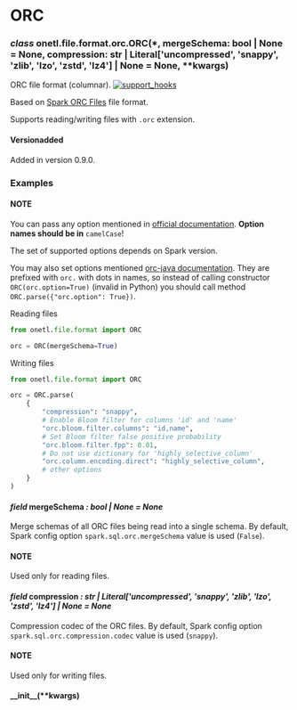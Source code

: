 <a id="orc-file-format"></a>

# ORC

### *class* onetl.file.format.orc.ORC(\*, mergeSchema: bool | None = None, compression: str | Literal['uncompressed', 'snappy', 'zlib', 'lzo', 'zstd', 'lz4'] | None = None, \*\*kwargs)

ORC file format (columnar). [![support_hooks](https://img.shields.io/badge/%20-support%20hooks-blue)](https://onetl.readthedocs.io/en/0.13.5/hooks/index.html)

Based on [Spark ORC Files](https://spark.apache.org/docs/latest/sql-data-sources-orc.html) file format.

Supports reading/writing files with `.orc` extension.

#### Versionadded
Added in version 0.9.0.

### Examples

#### NOTE
You can pass any option mentioned in
[official documentation](https://spark.apache.org/docs/latest/sql-data-sources-orc.html).
**Option names should be in** `camelCase`!

The set of supported options depends on Spark version.

You may also set options mentioned [orc-java documentation](https://orc.apache.org/docs/core-java-config.html).
They are prefixed with `orc.` with dots in names, so instead of calling constructor `ORC(orc.option=True)` (invalid in Python)
you should call method `ORC.parse({"orc.option": True})`.

Reading files

```py
from onetl.file.format import ORC

orc = ORC(mergeSchema=True)
```

Writing files

```python
from onetl.file.format import ORC

orc = ORC.parse(
    {
        "compression": "snappy",
        # Enable Bloom filter for columns 'id' and 'name'
        "orc.bloom.filter.columns": "id,name",
        # Set Bloom filter false positive probability
        "orc.bloom.filter.fpp": 0.01,
        # Do not use dictionary for 'highly_selective_column'
        "orc.column.encoding.direct": "highly_selective_column",
        # other options
    }
)
```

<!-- !! processed by numpydoc !! -->

#### *field* mergeSchema *: bool | None* *= None*

Merge schemas of all ORC files being read into a single schema.
By default, Spark config option `spark.sql.orc.mergeSchema` value is used (`False`).

#### NOTE
Used only for reading files.

<!-- !! processed by numpydoc !! -->

#### *field* compression *: str | Literal['uncompressed', 'snappy', 'zlib', 'lzo', 'zstd', 'lz4'] | None* *= None*

Compression codec of the ORC files.
By default, Spark config option `spark.sql.orc.compression.codec` value is used (`snappy`).

#### NOTE
Used only for writing files.

<!-- !! processed by numpydoc !! -->

#### \_\_init_\_(\*\*kwargs)

<!-- !! processed by numpydoc !! -->
